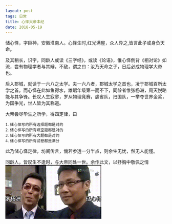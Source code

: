 ```yaml
---
layout: post
tags: 日常
title: 心怿大帝本纪
date: 2018-05-19
---
```


储心怿，字巨神，安徽淮南人。心怿生时,红光满屋，众人异之,皆言此子或身负天命。  

及其稍长，识字，同龄人或读《三字经》，或读《论语》，惟心怿倒背《相对论》如流，尝有物理学者与其辩，不敌，谓之曰：汝乃天命之子，日后必成物理学大帝也。  

后入郡城，就读于一六八之太学。夫一六八者，郡城太学之首也，凌于郡城百所太学之首。而心怿在此如鱼得水，雄踞年级第一而不下，同龄者惟张杨洲，周天悦略能与其争锋。长叹人生寂寥，岁从物理竞赛，虐省队，扫国队，一举夺世界金奖，为国争光，世人皆为其称道。  

大帝尝尽毕生之所学，得四定律，曰
```
1.储心怿写的所有选择题都是对的
2.储心怿写的所有填空题都是对的
3.储心怿写的所有大题都是对的
4.储心怿写的所有试卷都是满分
```
此乃储心怿定律，坊间传言，倘若参透一分半点，则余生无忧，然无人能懂。  

同龄人，皆叹生不逢时，与大帝同处一世。余作此文，以抒胸中敬佩之情
![cxy](/assets/img/cxy.gif)
